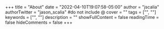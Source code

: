 +++
title = "About"
date = "2022-04-10T19:07:58-05:00"
author = "jscalia"
authorTwitter = "jason_scalia" #do not include @
cover = ""
tags = ["", ""]
keywords = ["", ""]
description = ""
showFullContent = false
readingTime = false
hideComments = false
+++

